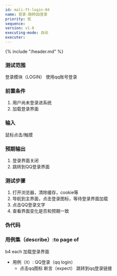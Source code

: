 ```yaml
---
id: mali-ft-login-04
name: 登录-跳转QQ登录
priority: 低
sequence: 
version: v1.0
executing-mode: 自动
executer: 
---
```


{% include "/header.md" %}


### 测试范围
登录模块（LOGIN） 使用qq账号登录

### 前置条件
1. 用户尚未登录进系统
2. 加载登录界面

### 输入
鼠标点击/触摸

### 预期输出
1. 登录界面关闭
2. 跳转到QQ登录界面

### 测试步骤
1. 打开浏览器，清除缓存，cookie等
2. 导航到主界面，点击登录图标，等待登录界面加载
3. 点击QQ登录文字
4. 查看界面变化是否和预期一致

### 伪代码

### 用例集（describe）:to page of 
b4 each 加载登录界面

* 用例（it）: QQ登录（qq login）
  * 点击qq图标
  断言（expect） 跳转到qq登录链接

